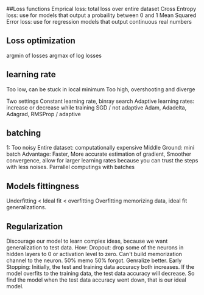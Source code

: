 ##Loss functions
Emprical loss: total loss over entire dataset
Cross Entropy loss: use for models that output a probaility between 0 and 1
Mean Squared Error loss: use for regression models that output continuous real numbers

## Loss optimization
argmin of losses
argmax of log losses

## learning rate
Too low, can be stuck in local minimum
Too high, overshooting and diverge

Two settings
Constant learning rate, binray search
Adaptive learning rates: increase or decrease while training
	SGD / not adaptive
	Adam, Adadelta, Adagrad, RMSProp / adaptive


## batching
1: Too noisy 
Entire dataset: computationally expensive
Middle Ground: mini batch 
	Advantage: Faster, More accurate estimation of gradient, Smoother convergence, allow for larger learning rates because you can trust the steps with less noises. Parrallel computings with batches

## Models fittingness
Underfitting < Ideal fit < overfitting
Overfitting memorizing data, ideal fit generalizations.

## Regularization
Discourage our model to learn complex ideas, because we want generalization to test data.
How:
Dropout: drop some of the neurons in hidden layers to 0 or activation level to zero. Can't build memorization channel to the neuron. 50% memo 50% forgot. Genralize better.
Early Stopping: Initially, the test and training data accuracy both increases. If the model overfits to the training data, the test data accuracy will decrease. So find the model when the test data accuracy went down, that is our ideal model.  
